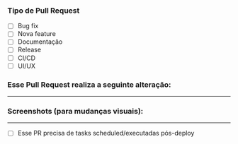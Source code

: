### Tipo de Pull Request

- [ ] Bug fix
- [ ] Nova feature
- [ ] Documentação
- [ ] Release
- [ ] CI/CD
- [ ] UI/UX

### Esse Pull Request realiza a seguinte alteração:

---

### Screenshots (para mudanças visuais):

---

- [ ] Esse PR precisa de tasks scheduled/executadas pós-deploy
